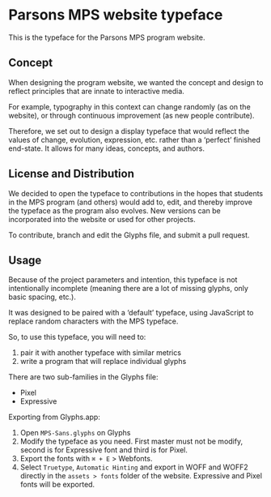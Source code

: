 # Parsons MPS website typeface
This is the typeface for the Parsons MPS program website.

## Concept
When designing the program website, we wanted the concept and design to reflect principles that are innate to interactive media.

For example, typography in this context can change randomly (as on the website), or through continuous improvement (as new people contribute).

Therefore, we set out to design a display typeface that would reflect the values of change, evolution, expression, etc. rather than a ‘perfect’ finished end-state. It allows for many ideas, concepts, and authors.

## License and Distribution
We decided to open the typeface to contributions in the hopes that students in the MPS program (and others) would add to, edit, and thereby improve the typeface as the program also evolves. New versions can be incorporated into the website or used for other projects.

To contribute, branch and edit the Glyphs file, and submit a pull request.

## Usage
Because of the project parameters and intention, this typeface is not intentionally incomplete (meaning there are a lot of missing glyphs, only basic spacing, etc.).

It was designed to be paired with a ‘default’ typeface, using JavaScript to replace random characters with the MPS typeface.

So, to use this typeface, you will need to:
1. pair it with another typeface with similar metrics
2. write a program that will replace individual glyphs

There are two sub-families in the Glyphs file:
- Pixel
- Expressive

Exporting from Glyphs.app:
1. Open `MPS-Sans.glyphs` on Glyphs
2. Modify the typeface as you need. First master must not be modify, second is for Expressive font and third is for Pixel.
3. Export the fonts with `⌘ + E` > Webfonts.
4. Select `Truetype`, `Automatic Hinting` and export in WOFF and WOFF2 directly in the `assets > fonts` folder of the website. Expressive and Pixel fonts will be exported.

